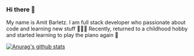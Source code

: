 ### Hi there 👋

My name is Amit Barletz. I am full stack developer who passionate about code and learning new stuff 🙇🏻‍♀️
Recently, returned to a childhood hobby and started learning to play the piano again 🎹

[![Anurag's github stats](https://github-readme-stats.vercel.app/api?username=abrl91)](https://github.com/anuraghazra/github-readme-stats)

